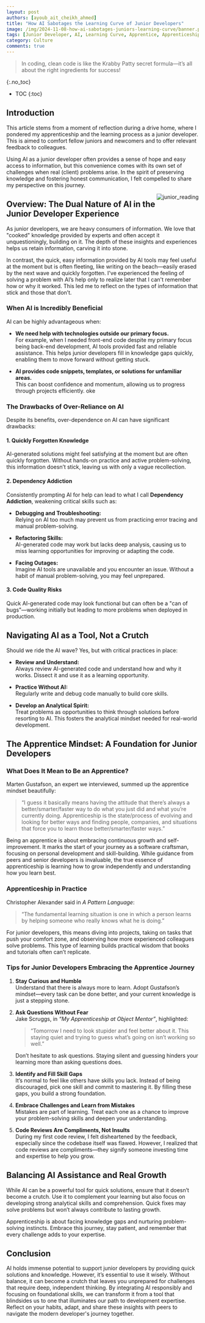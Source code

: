 ```yaml
---
layout: post
authors: [ayoub_ait_cheikh_ahmed]
title: "How AI Sabotages the Learning Curve of Junior Developers"
image: /img/2024-11-08-how-ai-sabotages-juniors-learning-curve/banner.png
tags: [Junior Developer, AI, Learning Curve, Apprentice, Apprenticeship ]
category: Culture
comments: true
---
```


> In coding, clean code is like the Krabby Patty secret formula—it’s all about the right ingredients for success!

{:.no_toc}
- TOC
{:toc}

## Introduction

This article stems from a moment of reflection during a drive home, where I pondered my apprenticeship and the learning process as a junior developer. 
This is aimed to comfort fellow juniors and newcomers and to offer relevant feedback to colleagues.

Using AI as a junior developer often provides a sense of hope and easy access to information, but this convenience comes with its own set of challenges when real (client) problems arise.
In the spirit of preserving knowledge and fostering honest communication, I felt compelled to share my perspective on this journey.

<img alt="junior_reading" src="{{ '/img/2024-11-08-how-ai-sabotages-juniors-learning-curve/baby-reading.png' | prepend: site.baseurl }}" style="float: right; max-width: 180px;">

## Overview: The Dual Nature of AI in the Junior Developer Experience

As junior developers, we are heavy consumers of information. 
We love that "cooked" knowledge provided by experts and often accept it unquestioningly, building on it.
The depth of these insights and experiences helps us retain information, carving it into stone.

In contrast, the quick, easy information provided by AI tools may feel useful at the moment but is often fleeting, like writing on the beach—easily erased by the next wave and quickly forgotten.
I've experienced the feeling of solving a problem with AI’s help only to realize later that I can't remember how or why it worked.
This led me to reflect on the types of information that stick and those that don’t.

### When AI is Incredibly Beneficial

AI can be highly advantageous when:

- **We need help with technologies outside our primary focus.**  
  For example, when I needed front-end code despite my primary focus being back-end development, AI tools provided fast and reliable assistance.
    This helps junior developers fill in knowledge gaps quickly, enabling them to move forward without getting stuck.

- **AI provides code snippets, templates, or solutions for unfamiliar areas.**  
  This can boost confidence and momentum, allowing us to progress through projects efficiently.
oke
### The Drawbacks of Over-Reliance on AI

Despite its benefits, over-dependence on AI can have significant drawbacks:

#### 1. Quickly Forgotten Knowledge

AI-generated solutions might feel satisfying at the moment but are often quickly forgotten. 
Without hands-on practice and active problem-solving, this information doesn’t stick, leaving us with only a vague recollection.

#### 2. Dependency Addiction

Consistently prompting AI for help can lead to what I call **Dependency Addiction**, weakening critical skills such as:

- **Debugging and Troubleshooting:**  
  Relying on AI too much may prevent us from practicing error tracing and manual problem-solving.

- **Refactoring Skills:**  
  AI-generated code may work but lacks deep analysis, causing us to miss learning opportunities for improving or adapting the code.

- **Facing Outages:**  
  Imagine AI tools are unavailable and you encounter an issue. Without a habit of manual problem-solving, you may feel unprepared.

#### 3. Code Quality Risks

Quick AI-generated code may look functional but can often be a "can of bugs"—working initially but leading to more problems when deployed in production.

## Navigating AI as a Tool, Not a Crutch

Should we ride the AI wave? Yes, but with critical practices in place:

- **Review and Understand:**  
  Always review AI-generated code and understand how and why it works. Dissect it and use it as a learning opportunity.

- **Practice Without AI:**  
  Regularly write and debug code manually to build core skills.

- **Develop an Analytical Spirit:**  
  Treat problems as opportunities to think through solutions before resorting to AI. This fosters the analytical mindset needed for real-world development.

## The Apprentice Mindset: A Foundation for Junior Developers

### What Does It Mean to Be an Apprentice?

Marten Gustafson, an expert we interviewed, summed up the apprentice mindset beautifully: 

> “I guess it basically means having the attitude that there’s always a better/smarter/faster way to do what you just did and what you’re currently doing. Apprenticeship is the state/process of evolving and looking for better ways and finding people, companies, and situations that force you to learn those better/smarter/faster ways.”

Being an apprentice is about embracing continuous growth and self-improvement. It marks the start of your journey as a software craftsman, focusing on personal development and skill-building. While guidance from peers and senior developers is invaluable, the true essence of apprenticeship is learning how to grow independently and understanding how you learn best.

### Apprenticeship in Practice

Christopher Alexander said in *A Pattern Language*:

> “The fundamental learning situation is one in which a person learns by helping someone who really knows what he is doing.”

For junior developers, this means diving into projects, taking on tasks that push your comfort zone, and observing how more experienced colleagues solve problems. This type of learning builds practical wisdom that books and tutorials often can’t replicate.

### Tips for Junior Developers Embracing the Apprentice Journey

1. **Stay Curious and Humble**  
   Understand that there is always more to learn. Adopt Gustafson’s mindset—every task can be done better, and your current knowledge is just a stepping stone.

2. **Ask Questions Without Fear**  
   Jake Scruggs, in *“My Apprenticeship at Object Mentor”*, highlighted: 

   > “Tomorrow I need to look stupider and feel better about it. This staying quiet and trying to guess what’s going on isn’t working so well.”

   Don’t hesitate to ask questions. Staying silent and guessing hinders your learning more than asking questions does.

3. **Identify and Fill Skill Gaps**  
   It’s normal to feel like others have skills you lack. Instead of being discouraged, pick one skill and commit to mastering it. By filling these gaps, you build a strong foundation.

4. **Embrace Challenges and Learn from Mistakes**  
   Mistakes are part of learning. Treat each one as a chance to improve your problem-solving skills and deepen your understanding.

5. **Code Reviews Are Compliments, Not Insults**  
   During my first code review, I felt disheartened by the feedback, especially since the codebase itself was flawed. However, I realized that code reviews are compliments—they signify someone investing time and expertise to help you grow.

## Balancing AI Assistance and Real Growth

While AI can be a powerful tool for quick solutions, ensure that it doesn’t become a crutch. Use it to complement your learning but also focus on developing strong analytical skills and comprehension. Quick fixes may solve problems but won’t always contribute to lasting growth.

Apprenticeship is about facing knowledge gaps and nurturing problem-solving instincts. Embrace this journey, stay patient, and remember that every challenge adds to your expertise.

## Conclusion

AI holds immense potential to support junior developers by providing quick solutions and knowledge. However, it’s essential to use it wisely. Without balance, it can become a crutch that leaves you unprepared for challenges that require deep, independent thinking. By integrating AI responsibly and focusing on foundational skills, we can transform it from a tool that blindsides us to one that illuminates our path to development expertise. Reflect on your habits, adapt, and share these insights with peers to navigate the modern developer's journey together.
